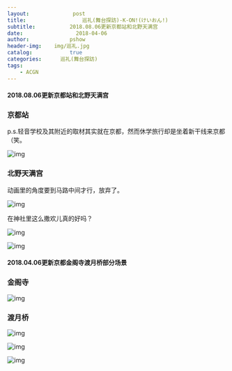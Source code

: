 ```yaml
---
layout:              post
title:                  巡礼(舞台探訪)-K-ON!(けいおん!)
subtitle:           2018.08.06更新京都站和北野天满宫
date:                 2018-04-06
author:             pshow
header-img:    img/巡礼.jpg
catalog:            true
categories:      巡礼(舞台探訪)
tags:
    - ACGN
---
```


#### 2018.08.06更新京都站和北野天满宫

### 京都站

p.s.轻音学校及其附近的取材其实就在京都，然而休学旅行却是坐着新干线来京都（笑。

![img](https://oxqxcq.bn.files.1drv.com/y4mfoy90uDDqNLK9u2Q_6kjBG1TOYhN4cDQJdH8KXGxB7i_bC9iedq4M602I16snezNLd6FrsQ6lXR7x-xOubUpg6cqpT2dOiws8zfiITriHN4Swjt8_NGETpzYFlE7AZxJhhHeiRKl0K--NVFaMBYc9ROLPbo-cy57HwkZsckRILcEiUPYXKJcullrBlzqFgQwVjigyNwFempmWCIu6-LTxw?width=4032&height=5292&cropmode=none)

### 北野天满宫

动画里的角度要到马路中间才行，放弃了。

![img](https://oxqwcq.bn.files.1drv.com/y4mOtXw0tlwuAJbVlCzCgLbXUn-lyYYB8OIbOW9_kfJm2U2Nm-pwA8NcTnYdbUe-9pBba_idjyiotte3o_11ikdd_jdTFHbP3-VuwfC1QKWb15wtgZOXso0NVvCQ1SwdZBDNxmuRJvtAxOAMtW-DUf5WBkFux0d_7r-kbKLDub0UbxCgKCjmwEwlyQFa3jBWe71z_G7qGB_sfBqE2Lo1eIx0A?width=4032&height=5292&cropmode=none)

在神社里这么撒欢儿真的好吗？

![img](https://oxqycq.bn.files.1drv.com/y4mFvtnzVR_XyY5Ok_EN9xJTfEyEdtOSKj_WGpYfIEaErCTXfXYJDdflFoUzmYNULgoSMOsldXJQdHPMu6rmv4nEpHYHEvMBXMNSMOEHUjt--JpjOs5fIlYm6InZA21zvhHI5icNKJyJIe5FnO4XQDksfv2yZaU5sVBJH7P56OhA9l-3dKaPqffH4mlU-cPSN3hW5Qlu-08vyIKlOpy0NrDkQ?width=4032&height=5292&cropmode=none)

![img](https://oxqzcq.bn.files.1drv.com/y4mAi84jNlxrCGyP-jRaTlxzv-4iH6bB6WMhR4udgKaC2smjalLY-6nB_hrD4Qbsfk6Dd8BIVEq1N_QBBS6V6jQ6INpT0H5vp5aVJusBoaA1xP6tJEmxakoUB_Am3Nz2O9UVLQSsve2Vi2wD3da8BADLWQa0OOwVwpRd9PlVAiYzOSvPfA1z2tcvuShqG3EJjjOz0vvfQUWLmH7qhhxz-6kMA?width=4032&height=5292&cropmode=none)

#### 2018.04.06更新京都金阁寺渡月桥部分场景

### 金阁寺

![img](https://o8biew.bn.files.1drv.com/y4muId4KXtvURBtPmppVJ4nkm7JzibduRditV865sri_ATGblmRz-XWHdrm31i338bVbhI-ACCS1x7aVOt3ONdCxTz-hqdzdJRvbVKCgzEttCXrcMu72yPH4deLyzyVjPnTguPlw3wspsc-3rkeGVl4trwCHnYIN6vPBcJJf7dqxdopuCUvR0bDFXSbR9fXfvLY6aFMwjZqQtPy2Y5fMYViiA?width=750&height=985&cropmode=none)

### 渡月桥

![img](https://pmbrew.bn.files.1drv.com/y4m0S-Qkx3HNCxKeFpTVGrq4srqCdRLmz8OyyTAHJrxZsIYvNDdYBxXdE4aKbkAmAec73_jor6rlBur9uq1v6Oxcc9yO6CLRR--ZaWeajLAwQ_s8uRlEt7hk4Y-i48PbWplxDhYUR-B-qXzrCRVzMhdbm2GA53Mxj8WqCwqDhPMaT3rydzDJViPsB4Hb2TptNEqo0Z7rJV5GNjXOWh0uRyq3w?width=1200&height=1598&cropmode=none)

![img](https://o8bjew.bn.files.1drv.com/y4mGhd8HDb1kARUoGikhw8pPIls1v6muAzR-xtkxiwn0dfu2kZS_XT68xc8Hd4hF2OMuctygt3Iu0zVei6ex3tZEahUBWTbQVWQDDt07PZlyMQh2ymU9WL4Zkxg8LlngkRZGY0yhIRfU-uQR-_le1LeS7-JWRuVTaIp0RPnSDTZ4wodpZnO9ZvuKIP4Gag9ZaYn1hei9od1js5Y-_H3vyiDrQ?width=750&height=985&cropmode=none)

![img](https://o8bwew.bn.files.1drv.com/y4mX8uwQsJn9JA0TvuC-caCyLi5s-QXP0-oVvUfd6NqWlOSVryFJF82KlweOSr4zApBtDawszHulaTzvmxzrQCUMGVyRuU7y5yBZHwGRqthmwqFRqWQCOu8LJPeOT6fV41fe6YWOWVKBIIkZjxNef1mpEtrLLq82OHfeNMeAop_2f2ag6geUKpfSmaCGZWJklhkvntT6mC08-wvfpgufahtNg?width=750&height=985&cropmode=none)

